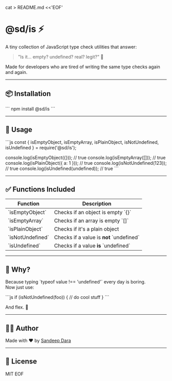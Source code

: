 cat > README.md <<'EOF'
# @sd/is ⚡

A tiny collection of JavaScript type check utilities that answer:  
> "Is it... empty? undefined? real? legit?" 🤔

Made for developers who are tired of writing the same type checks again and again.

---

## 📦 Installation

\`\`\`
npm install @sd/is
\`\`\`

---

## 🧪 Usage

\`\`\`js
const {
  isEmptyObject,
  isEmptyArray,
  isPlainObject,
  isNotUndefined,
  isUndefined
} = require('@sd/is');

console.log(isEmptyObject({}));           // true
console.log(isEmptyArray([]));            // true
console.log(isPlainObject({ a: 1 }));     // true
console.log(isNotUndefined(123));         // true
console.log(isUndefined(undefined));      // true
\`\`\`

---

## ✅ Functions Included

| Function           | Description                                |
|--------------------|--------------------------------------------|
| \`isEmptyObject\`  | Checks if an object is empty \`{}\`        |
| \`isEmptyArray\`   | Checks if an array is empty \`[]\`         |
| \`isPlainObject\`  | Checks if it's a plain object              |
| \`isNotUndefined\` | Checks if a value is **not** \`undefined\` |
| \`isUndefined\`    | Checks if a value **is** \`undefined\`     |

---

## 🤔 Why?

Because typing \`typeof value !== 'undefined'\` every day is boring.  
Now just use:

\`\`\`js
if (isNotUndefined(foo)) {
  // do cool stuff
}
\`\`\`

And flex. 💪

---

## 🧑‍💻 Author

Made with ❤️ by [Sandeep Dara](https://github.com/sandeepdara-sd)

---

## 📜 License

MIT
EOF
